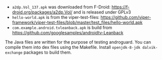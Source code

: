 * `a2dp.Vol_137.apk` was downloaded from F-Droid: https://f-droid.org/packages/a2dp.Vol/
and is released under GPLv3
* `hello-world.apk` is from the viper-test-files: https://github.com/viper-framework/viper-test-files/blob/master/test_files/hello-world.apk
* `com.example.android.tvleanback.apk` is build from https://github.com/googlesamples/androidtv-Leanback

The Java files are written for the purpose of testing androguard.
You can compile them into dex files using the Makefile.
Install `openjdk-8-jdk dalvik-exchange` packages to build them.
